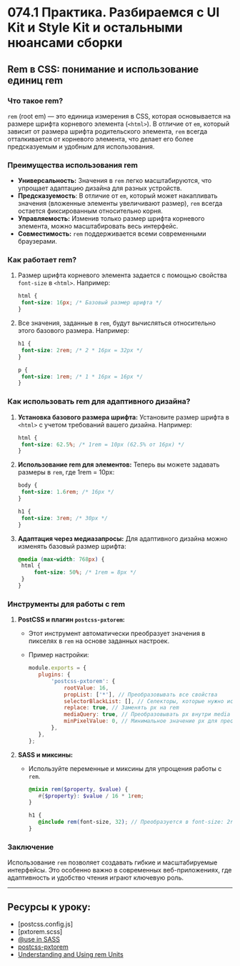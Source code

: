 # 074.1 Практика. Разбираемся с UI Kit и Style Kit и остальными нюансами сборки

## Rem в CSS: понимание и использование единиц rem

### Что такое rem?

`rem` (root em) — это единица измерения в CSS, которая основывается на размере шрифта корневого элемента (`<html>`). В отличие от `em`, который зависит от размера шрифта родительского элемента, `rem` всегда отталкивается от корневого элемента, что делает его более предсказуемым и удобным для использования.

### Преимущества использования rem

- **Универсальность:** Значения в `rem` легко масштабируются, что упрощает адаптацию дизайна для разных устройств.
- **Предсказуемость**: В отличие от `em`, который может накапливать значения (вложенные элементы увеличивают размер), `rem` всегда остается фиксированным относительно корня.
- **Управляемость:** Изменив только размер шрифта корневого элемента, можно масштабировать весь интерфейс.
- **Совместимость:** `rem` поддерживается всеми современными браузерами.

### Как работает rem?

1. Размер шрифта корневого элемента задается с помощью свойства `font-size` в `<html>`. Например:

   ```css
   html {
   	font-size: 16px; /* Базовый размер шрифта */
   }
   ```

2. Все значения, заданные в `rem`, будут вычисляться относительно этого базового размера. Например:

   ```css
   h1 {
   	font-size: 2rem; /* 2 * 16px = 32px */
   }

   p {
   	font-size: 1rem; /* 1 * 16px = 16px */
   }
   ```

### Как использовать rem для адаптивного дизайна?

1. **Установка базового размера шрифта:**
   Установите размер шрифта в `<html>` с учетом требований вашего дизайна. Например:

   ```css
   html {
   	font-size: 62.5%; /* 1rem = 10px (62.5% от 16px) */
   }
   ```

2. **Использование rem для элементов:**
   Теперь вы можете задавать размеры в `rem`, где 1rem = 10px:

   ```css
   body {
   	font-size: 1.6rem; /* 16px */
   }

   h1 {
   	font-size: 3rem; /* 30px */
   }
   ```

3. **Адаптация через медиазапросы:**
   Для адаптивного дизайна можно изменять базовый размер шрифта:
   ```css
   @media (max-width: 768px) {
   	html {
   		font-size: 50%; /* 1rem = 8px */
   	}
   }
   ```

### Инструменты для работы с rem

1. **PostCSS и плагин `postcss-pxtorem`:**

   - Этот инструмент автоматически преобразует значения в пикселях в `rem` на основе заданных настроек.
   - Пример настройки:

     ```javascript
     module.exports = {
     	plugins: {
     		'postcss-pxtorem': {
     			rootValue: 16,
     			propList: ['*'], // Преобразовывать все свойства
     			selectorBlackList: [], // Селекторы, которые нужно исключить из преобразования
     			replace: true, // Заменять px на rem
     			mediaQuery: true, // Преобразовывать px внутри media queries
     			minPixelValue: 0, // Минимальное значение px для преобразования
     		},
     	},
     };
     ```

2. **SASS и миксины:**

   - Используйте переменные и миксины для упрощения работы с `rem`.

     ```scss
     @mixin rem($property, $value) {
     	#{$property}: $value / 16 * 1rem;
     }

     h1 {
     	@include rem(font-size, 32); // Преобразуется в font-size: 2rem;
     }
     ```

### Заключение

Использование `rem` позволяет создавать гибкие и масштабируемые интерфейсы. Это особенно важно в современных веб-приложениях, где адаптивность и удобство чтения играют ключевую роль.

<hr>

## Ресурсы к уроку:

- [postcss.config.js]
- [pxtorem.scss]
- [@use in SASS](https://sass-lang.com/documentation/at-rules/use/)
- [postcss-pxtorem](https://www.npmjs.com/package/postcss-pxtorem)
- [Understanding and Using rem Units](https://www.sitepoint.com/understanding-and-using-rem-units-in-css/)
